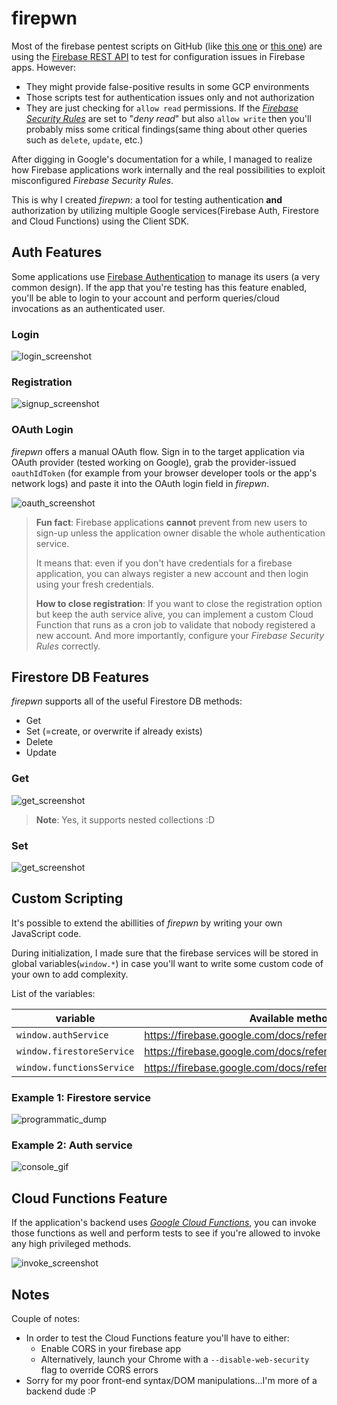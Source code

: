 # firepwn

Most of the firebase pentest scripts on GitHub (like [this one](https://github.com/MuhammadKhizerJaved/Insecure-Firebase-Exploit) or [this one](https://github.com/nullr3x/ExpoFire)) are using the [Firebase REST API](https://firebase.google.com/docs/reference/rest/database) to test for configuration issues in Firebase apps. However:

* They might provide false-positive results in some GCP environments
* Those scripts test for authentication issues only and not authorization
* They are just checking for `allow read` permissions. If the [*Firebase Security Rules*](https://firebase.google.com/docs/rules) are set to "*deny read*" but also `allow write` then you'll probably miss some critical findings(same thing about other queries such as `delete`, `update`, etc.)

After digging in Google's documentation for a while, I managed to realize how Firebase applications work internally and the real possibilities to exploit misconfigured *Firebase Security Rules*.

This is why I created *firepwn*: a tool for testing authentication **and** authorization by utilizing multiple Google services(Firebase Auth, Firestore and Cloud Functions) using the Client SDK.

## Auth Features

Some applications use [Firebase Authentication](https://firebase.google.com/products/auth) to manage its users (a very common design). If the app that you're testing has this feature enabled, you'll be able to login to your account and perform queries/cloud invocations as an authenticated user.

### Login

![login_screenshot](./screenshots/auth_loggedIn.png)

### Registration

![signup_screenshot](./screenshots/auth_createAcc.png)

### OAuth Login

*firepwn* offers a manual OAuth flow. Sign in to the target application via OAuth provider (tested working on Google), grab the provider-issued `oauthIdToken` (for example from your browser developer tools or the app's network logs) and paste it into the OAuth login field in *firepwn*.

![oauth_screenshot](./screenshots/oauth_login.png)

>**Fun fact**: Firebase applications **cannot** prevent from new users to sign-up unless the application owner disable the whole authentication service.
>
>It means that: even if you don't have credentials for a firebase application, you can always register a new account and then login using your fresh credentials.
>
>**How to close registration**: If you want to close the registration option but keep the auth service alive, you can implement a custom Cloud Function that runs as a cron job to validate that nobody registered a new account. And more importantly, configure your *Firebase Security Rules* correctly.

## Firestore DB Features

*firepwn* supports all of the useful Firestore DB methods:

* Get
* Set (=create, or overwrite if already exists)
* Delete
* Update

### Get

![get_screenshot](./screenshots/get.png)

> **Note**: Yes, it supports nested collections :D

### Set

![get_screenshot](./screenshots/set.png)

## Custom Scripting

It's possible to extend the abillities of *firepwn* by writing your own JavaScript code.

During initialization, I made sure that the firebase services will be stored in global variables(`window.*`) in case you'll want to write some custom code of your own to add complexity.

List of the variables:

| variable                    | Available methods/properties                                                 |   |
|-----------------------------|------------------------------------------------------------------------------|---|
| `window.authService`        | <https://firebase.google.com/docs/reference/js/firebase.auth.Auth>           |   |
| `window.firestoreService`   | <https://firebase.google.com/docs/reference/js/firebase.firestore.Firestore> |   |
| `window.functionsService`   | <https://firebase.google.com/docs/reference/js/firebase.functions.Functions> |   |

### Example 1: Firestore service

![programmatic_dump](./screenshots/programmaticDump.gif)

### Example 2: Auth service

![console_gif](./screenshots/consoleGif.gif)

## Cloud Functions Feature

If the application's backend uses [*Google Cloud Functions*](https://firebase.google.com/docs/functions/), you can invoke those functions as well and perform tests to see if you're allowed to invoke any high privileged methods.

![invoke_screenshot](./screenshots/invoke.png)

## Notes

Couple of notes:

* In order to test the Cloud Functions feature you'll have to either:
  * Enable CORS in your firebase app
  * Alternatively, launch your Chrome with a `--disable-web-security` flag to override CORS errors
* Sorry for my poor front-end syntax/DOM manipulations...I'm more of a backend dude :P
